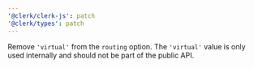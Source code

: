 ```yaml
---
'@clerk/clerk-js': patch
'@clerk/types': patch
---
```


Remove `'virtual'` from the `routing` option. The `'virtual'` value is only used internally and should not be part of the public API.
